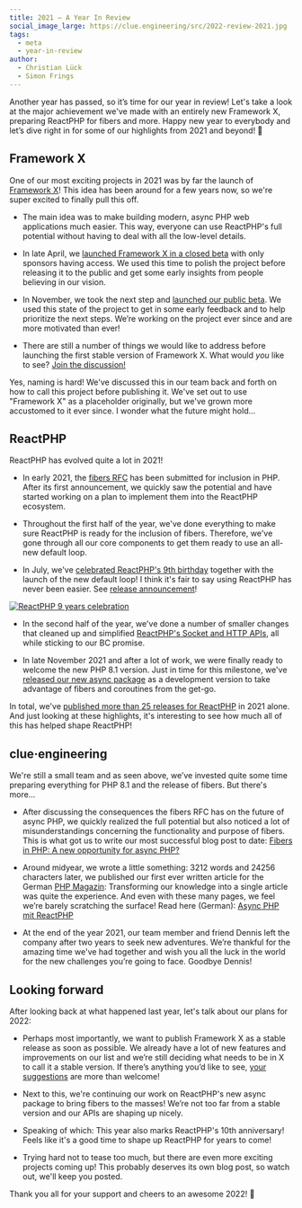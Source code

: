 ```yaml
---
title: 2021 – A Year In Review
social_image_large: https://clue.engineering/src/2022-review-2021.jpg
tags:
  - meta
  - year-in-review
author:
  - Christian Lück
  - Simon Frings
---
```


Another year has passed, so it’s time for our year in review! Let's take a look
at the major achievement we've made with an entirely new Framework X, preparing
ReactPHP for fibers and more. Happy new year to everybody and let’s dive right
in for some of our highlights from 2021 and beyond! 🎉

## Framework X

One of our most exciting projects in 2021 was by far the launch of
[Framework X](https://framework-x.org/)! This idea has been around for a few
years now, so we're super excited to finally pull this off.

* The main idea was to make building modern, async PHP web applications much
  easier. This way, everyone can use ReactPHP's full potential without having to
  deal with all the low-level details.

* In late April, we [launched Framework X in a closed beta](https://twitter.com/x_framework/status/1388147294575468549)
  with only sponsors having access. We used this time to polish the project
  before releasing it to the public and get some early insights from people
  believing in our vision.

* In November, we took the next step and
  [launched our public beta](https://twitter.com/x_framework/status/1463160480030146565).
  We used this state of the project to get in some early feedback and to help
  prioritize the next steps. We’re working on the project ever since and are
  more motivated than ever!

* There are still a number of things we would like to address before launching
  the first stable version of Framework X. What would *you* like to see?
  [Join the discussion!](https://github.com/clue/framework-x/discussions)

Yes, naming is hard! We've discussed this in our team back and forth on how to
call this project before publishing it. We've set out to use "Framework X" as a
placeholder originally, but we've grown more accustomed to it ever since. I
wonder what the future might hold…

## ReactPHP

ReactPHP has evolved quite a lot in 2021!

* In early 2021, the [fibers RFC](https://wiki.php.net/rfc/fibers) has been
  submitted for inclusion in PHP. After its first announcement, we quickly saw
  the potential and have started working on a plan to implement them into the
  ReactPHP ecosystem.

* Throughout the first half of the year, we've done everything to make sure
  ReactPHP is ready for the inclusion of fibers. Therefore, we've gone through
  all our core components to get them ready to use an all-new default loop.

* In July, we've [celebrated ReactPHP's 9th birthday](https://twitter.com/another_clue/status/1414222824152178688)
  together with the launch of the new default loop! I think it's fair to say
  using ReactPHP has never been easier. See [release announcement](../2021/announcing-reactphp-default-loop)!

[![ReactPHP 9 years celebration](https://clue.engineering/src/2021-reactphp-birthday.png)](../2021/announcing-reactphp-default-loop)

* In the second half of the year, we've done a number of smaller changes that
  cleaned up and simplified [ReactPHP's Socket and HTTP APIs](https://twitter.com/another_clue/status/1422901570988032001),
  all while sticking to our BC promise.

* In late November 2021 and after a lot of work, we were finally ready to
  welcome the new PHP 8.1 version. Just in time for this milestone, we've
  [released our new async package](https://twitter.com/reactphp/status/1464178890855833604)
  as a development version to take advantage of fibers and coroutines from the
  get-go.

In total, we've [published more than 25 releases for ReactPHP](https://reactphp.org/changelog.html#2021)
in 2021 alone. And just looking at these highlights, it's interesting to see how
much all of this has helped shape ReactPHP!

## clue·engineering

We're still a small team and as seen above, we’ve invested quite some time
preparing everything for PHP 8.1 and the release of fibers. But there's more…

* After discussing the consequences the fibers RFC has on the future of async
  PHP, we quickly realized the full potential but also noticed a lot of
  misunderstandings concerning the functionality and purpose of fibers. This is
  what got us to write our most successful blog post to date:
  [Fibers in PHP: A new opportunity for async PHP?](https://clue.engineering/2021/fibers-in-php)

* Around midyear, we wrote a little something: 3212 words and 24256 characters
  later, we published our first ever written article for the German
  [PHP Magazin](https://entwickler.de/magazine-ebooks/php-magazin/):
  Transforming our knowledge into a single article was quite the experience.
  And even with these many pages, we feel we’re barely scratching the surface!
  Read here (German): [Async PHP mit ReactPHP](https://entwickler.de/php/async-php-mit-reactphp)

* At the end of the year 2021, our team member and friend Dennis left the
  company after two years to seek new adventures. We’re thankful for the amazing
  time we've had together and wish you all the luck in the world for the new
  challenges you’re going to face. Goodbye Dennis!

## Looking forward

After looking back at what happened last year, let's talk about our plans for 2022:

* Perhaps most importantly, we want to publish Framework X as a stable release
  as soon as possible. We already have a lot of new features and improvements on
  our list and we’re still deciding what needs to be in X to call it a stable
  version. If there’s anything you’d like to see,
  [your suggestions](https://github.com/clue/framework-x/discussions) are more
  than welcome!

* Next to this, we're continuing our work on ReactPHP's new async package to
  bring fibers to the masses! We’re not too far from a stable version and our
  APIs are shaping up nicely.

* Speaking of which: This year also marks ReactPHP's 10th anniversary! Feels
  like it's a good time to shape up ReactPHP for years to come!

* Trying hard not to tease too much, but there are even more exciting projects
  coming up! This probably deserves its own blog post, so watch out, we'll keep
  you posted.

Thank you all for your support and cheers to an awesome 2022! 🥳
